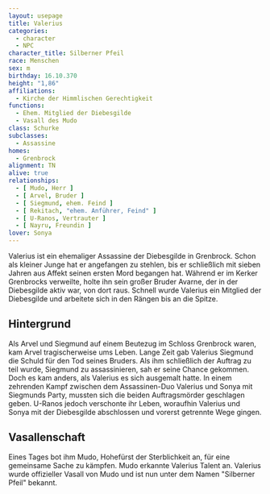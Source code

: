 ```yaml
---
layout: usepage
title: Valerius
categories:
  - character
  - NPC
character_title: Silberner Pfeil
race: Menschen
sex: m
birthday: 16.10.370
height: "1,86"
affiliations:
  - Kirche der Himmlischen Gerechtigkeit
functions:
  - Ehem. Mitglied der Diebesgilde
  - Vasall des Mudo
class: Schurke
subclasses:
  - Assassine
homes:
  - Grenbrock
alignment: TN
alive: true
relationships:
  - [ Mudo, Herr ]
  - [ Arvel, Bruder ]
  - [ Siegmund, ehem. Feind ]
  - [ Rekitach, "ehem. Anführer, Feind" ]
  - [ U-Ranos, Vertrauter ]
  - [ Nayru, Freundin ]
lover: Sonya
---
```


Valerius ist ein ehemaliger Assassine der Diebesgilde in Grenbrock. Schon als kleiner Junge hat er angefangen zu
stehlen, bis er schließlich mit sieben Jahren aus Affekt seinen ersten Mord begangen hat. Während er im Kerker
Grenbrocks verweilte, holte ihn sein großer Bruder Avarne, der in der Diebesgilde aktiv war, von dort raus. Schnell
wurde Valerius ein Mitglied der Diebesgilde und arbeitete sich in den Rängen bis an die Spitze.

<!--more-->

## Hintergrund

Als Arvel und Siegmund auf einem Beutezug im Schloss Grenbrock waren, kam Arvel tragischerweise ums Leben. Lange Zeit
gab Valerius Siegmund die Schuld für den Tod seines Bruders. Als ihm schließlich der Auftrag zu teil wurde, Siegmund zu
assassinieren, sah er seine Chance gekommen. Doch es kam anders, als Valerius es sich ausgemalt hatte. In einem
zehrenden Kampf zwischen dem Assassinen-Duo Valerius und Sonya mit Siegmunds Party, mussten sich die beiden
Auftragsmörder geschlagen geben. U-Ranos jedoch verschonte ihr Leben, woraufhin Valerius und Sonya mit der Diebesgilde
abschlossen und vorerst getrennte Wege gingen.

## Vasallenschaft

Eines Tages bot ihm Mudo, Hohefürst der Sterblichkeit an, für eine gemeinsame Sache zu kämpfen. Mudo erkannte Valerius
Talent an. Valerius wurde offizieller Vasall von Mudo und ist nun unter dem Namen "Silberner Pfeil" bekannt.